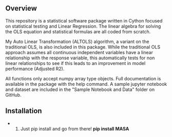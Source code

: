 ## **Overview**

This repository is a statistical software package written in Cython focused on statistical testing and Linear Regression. The linear algebra for solving the OLS equation and statistical formulas are all coded from scratch.

My Auto Linear Transformation (ALTOLS) algorithm, a variant on the traditional OLS, is also included in this package. While the traditional OLS approach assumes all continuous independent variables have a linear relationship with the response variable, this automatically tests for non linear relationships to see if this leads to an improvement in model performance (Adjusted R2). 

All functions only accept numpy array type objects. Full documentation is available in the package with the help command. A sample jupyter notebook and dataset are included in the "Sample Notebook and Data" folder on GitHub.

## **Installation**

* 1. Just pip install and go from there!   **pip install MASA**
